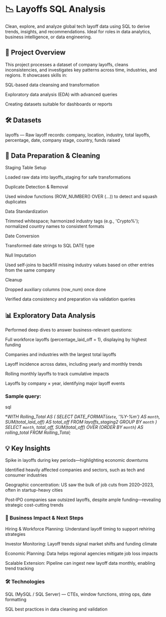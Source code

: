 # 📉 Layoffs SQL Analysis
Clean, explore, and analyze global tech layoff data using SQL to derive trends, insights, and recommendations. Ideal for roles in data analytics, business intelligence, or data engineering.

## 🧠 Project Overview
This project processes a dataset of company layoffs, cleans inconsistencies, and investigates key patterns across time, industries, and regions. It showcases skills in:

SQL-based data cleansing and transformation

Exploratory data analysis (EDA) with advanced queries

Creating datasets suitable for dashboards or reports

## 🛠 Datasets
layoffs — Raw layoff records: company, location, industry, total layoffs, percentage, date, company stage, country, funds raised

## 🔧 Data Preparation & Cleaning
Staging Table Setup

Loaded raw data into layoffs_staging for safe transformations

Duplicate Detection & Removal

Used window functions (ROW_NUMBER() OVER (...)) to detect and squash duplicates

Data Standardization

Trimmed whitespace; harmonized industry tags (e.g., 'Crypto%'); normalized country names to consistent formats

Date Conversion

Transformed date strings to SQL DATE type

Null Imputation

Used self-joins to backfill missing industry values based on other entries from the same company

Cleanup

Dropped auxiliary columns (row_num) once done

Verified data consistency and preparation via validation queries

## 📊 Exploratory Data Analysis
Performed deep dives to answer business-relevant questions:

Full workforce layoffs (percentage_laid_off = 1), displaying by highest funding

Companies and industries with the largest total layoffs

Layoff incidence across dates, including yearly and monthly trends

Rolling monthly layoffs to track cumulative impacts

Layoffs by company × year, identifying major layoff events

### Sample query:

sql

**WITH Rolling_Total AS (
  SELECT DATE_FORMAT(`date`, '%Y-%m') AS `month`,
         SUM(total_laid_off) AS total_off
  FROM layoffs_staging2
  GROUP BY `month`
)
SELECT `month`, total_off,
       SUM(total_off) OVER (ORDER BY `month`) AS rolling_total
FROM Rolling_Total;*
## 💡 Key Insights
Spike in layoffs during key periods—highlighting economic downturns

Identified heavily affected companies and sectors, such as tech and consumer industries

Geographic concentration: US saw the bulk of job cuts from 2020–2023, often in startup-heavy cities

Post‑IPO companies saw outsized layoffs, despite ample funding—revealing strategic cost-cutting trends


### 🚀 Business Impact & Next Steps
Hiring & Workforce Planning: Understand layoff timing to support rehiring strategies

Investor Monitoring: Layoff trends signal market shifts and funding climate

Economic Planning: Data helps regional agencies mitigate job loss impacts

Scalable Extension: Pipeline can ingest new layoff data monthly, enabling trend tracking

### 🛠 Technologies
SQL (MySQL / SQL Server) — CTEs, window functions, string ops, date formatting

SQL best practices in data cleaning and validation
